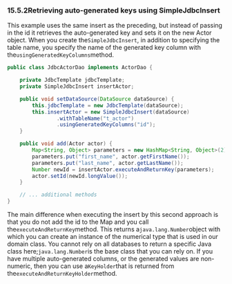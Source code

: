 ### 15.5.2Retrieving auto-generated keys using SimpleJdbcInsert

This example uses the same insert as the preceding, but instead of passing in the id it retrieves the auto-generated key and sets it on the new Actor object. When you create the`SimpleJdbcInsert`, in addition to specifying the table name, you specify the name of the generated key column with the`usingGeneratedKeyColumns`method.

```java
public class JdbcActorDao implements ActorDao {

	private JdbcTemplate jdbcTemplate;
	private SimpleJdbcInsert insertActor;

	public void setDataSource(DataSource dataSource) {
		this.jdbcTemplate = new JdbcTemplate(dataSource);
		this.insertActor = new SimpleJdbcInsert(dataSource)
				.withTableName("t_actor")
				.usingGeneratedKeyColumns("id");
	}

	public void add(Actor actor) {
		Map<String, Object> parameters = new HashMap<String, Object>(2);
		parameters.put("first_name", actor.getFirstName());
		parameters.put("last_name", actor.getLastName());
		Number newId = insertActor.executeAndReturnKey(parameters);
		actor.setId(newId.longValue());
	}

	// ... additional methods
}
```

The main difference when executing the insert by this second approach is that you do not add the id to the Map and you call the`executeAndReturnKey`method. This returns a`java.lang.Number`object with which you can create an instance of the numerical type that is used in our domain class. You cannot rely on all databases to return a specific Java class here;`java.lang.Number`is the base class that you can rely on. If you have multiple auto-generated columns, or the generated values are non-numeric, then you can use a`KeyHolder`that is returned from the`executeAndReturnKeyHolder`method.

